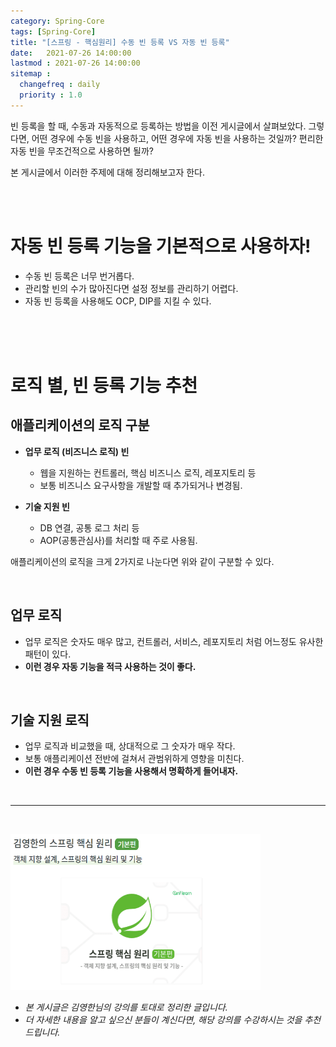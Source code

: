 ```yaml
---
category: Spring-Core
tags: [Spring-Core]
title: "[스프링 - 핵심원리] 수동 빈 등록 VS 자동 빈 등록"
date:   2021-07-26 14:00:00 
lastmod : 2021-07-26 14:00:00
sitemap :
  changefreq : daily
  priority : 1.0
---
```


빈 등록을 할 때, 수동과 자동적으로 등록하는 방법을 이전 게시글에서 살펴보았다. 그렇다면, 어떤 경우에 수동 빈을 사용하고, 어떤 경우에 자동 빈을 사용하는 것일까? 편리한 자동 빈을 무조건적으로 사용하면 될까?

본 게시글에서 이러한 주제에 대해 정리해보고자 한다.

<br><br>

# 자동 빈 등록 기능을 기본적으로 사용하자!

- 수동 빈 등록은 너무 번거롭다.
- 관리할 빈의 수가 많아진다면 설정 정보를 관리하기 어렵다.
- 자동 빈 등록을 사용해도 OCP, DIP를 지킬 수 있다.

<br><br><br>

# 로직 별, 빈 등록 기능 추천

## 애플리케이션의 로직 구분

- **업무 로직 (비즈니스 로직) 빈**
    - 웹을 지원하는 컨트롤러, 핵심 비즈니스 로직, 레포지토리 등
    - 보통 비즈니스 요구사항을 개발할 때 추가되거나 변경됨.

- **기술 지원 빈**
    - DB 연결, 공통 로그 처리 등
    - AOP(공통관심사)를 처리할 때 주로 사용됨.

애플리케이션의 로직을 크게 2가지로 나눈다면 위와 같이 구분할 수 있다.

<br>

## 업무 로직

- 업무 로직은 숫자도 매우 많고, 컨트롤러, 서비스, 레포지토리 처럼 어느정도 유사한 패턴이 있다.
- **이런 경우 자동 기능을 적극 사용하는 것이 좋다.**

<br>

## 기술 지원 로직

- 업무 로직과 비교했을 때, 상대적으로 그 숫자가 매우 작다.
- 보통 애플리케이션 전반에 걸쳐서 관범위하게 영향을 미친다.
- **이런 경우 수동 빈 등록 기능을 사용해서 명확하게 들어내자.**

<br>

---

<br>

<a href="https://inf.run/pcN8"><img src="/assets/img/Inflearn_Spring_SpringCore/Logo.png" width="400px" height="250px"></a>

- *본 게시글은 김영한님의 강의를 토대로 정리한 글입니다.*
- *더 자세한 내용을 알고 싶으신 분들이 계신다면, 해당 강의를 수강하시는 것을 추천드립니다.*